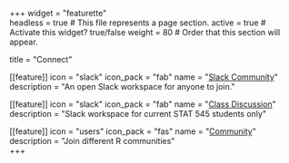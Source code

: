 +++
widget = "featurette"  
headless = true  # This file represents a page section.
active = true  # Activate this widget? true/false
weight = 80  # Order that this section will appear.

title = "Connect"

[[feature]]
  icon = "slack"
  icon_pack = "fab"
  name = "[Slack Community](https://join.slack.com/t/stat545ubc-community/shared_invite/zt-vc860ez6-fEx9Qbly8qS~PDrLXUKUlQ)"
  description = "An open Slack workspace for anyone to join."
  
[[feature]]
  icon = "slack"
  icon_pack = "fab"
  name = "[Class Discussion](/slack_communication)"
  description = "Slack workspace for current STAT 545 students only"  

[[feature]]
  icon = "users"
  icon_pack = "fas"
  name = "[Community](/community)"
  description = "Join different R communities"  
+++
